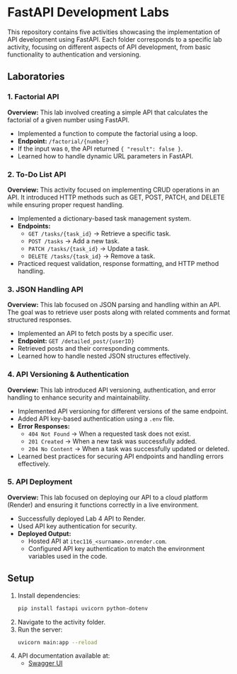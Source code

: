 # FastAPI Development Labs

This repository contains five activities showcasing the implementation of API development using FastAPI. Each folder corresponds to a specific lab activity, focusing on different aspects of API development, from basic functionality to authentication and versioning.

## Laboratories

### 1. Factorial API

**Overview:**
This lab involved creating a simple API that calculates the factorial of a given number using FastAPI.

- Implemented a function to compute the factorial using a loop.
- **Endpoint:** `/factorial/{number}`
- If the input was `0`, the API returned `{ "result": false }`.
- Learned how to handle dynamic URL parameters in FastAPI.

### 2. To-Do List API

**Overview:**
This activity focused on implementing CRUD operations in an API. It introduced HTTP methods such as GET, POST, PATCH, and DELETE while ensuring proper request handling.

- Implemented a dictionary-based task management system.
- **Endpoints:**
  - `GET /tasks/{task_id}` → Retrieve a specific task.
  - `POST /tasks` → Add a new task.
  - `PATCH /tasks/{task_id}` → Update a task.
  - `DELETE /tasks/{task_id}` → Remove a task.
- Practiced request validation, response formatting, and HTTP method handling.

### 3. JSON Handling API

**Overview:**
This lab focused on JSON parsing and handling within an API. The goal was to retrieve user posts along with related comments and format structured responses.

- Implemented an API to fetch posts by a specific user.
- **Endpoint:** `GET /detailed_post/{userID}`
- Retrieved posts and their corresponding comments.
- Learned how to handle nested JSON structures effectively.

### 4. API Versioning & Authentication

**Overview:**
This lab introduced API versioning, authentication, and error handling to enhance security and maintainability.

- Implemented API versioning for different versions of the same endpoint.
- Added API key-based authentication using a `.env` file.
- **Error Responses:**
  - `404 Not Found` → When a requested task does not exist.
  - `201 Created` → When a new task was successfully added.
  - `204 No Content` → When a task was successfully updated or deleted.
- Learned best practices for securing API endpoints and handling errors effectively.

### 5. API Deployment

**Overview:**
This lab focused on deploying our API to a cloud platform (Render) and ensuring it functions correctly in a live environment.

- Successfully deployed Lab 4 API to Render.
- Used API key authentication for security.
- **Deployed Output:**
  - Hosted API at `itec116_<surname>.onrender.com`.
  - Configured API key authentication to match the environment variables used in the code.

## Setup

1. Install dependencies:
   ```sh
   pip install fastapi uvicorn python-dotenv
   ```
2. Navigate to the activity folder.
3. Run the server:
   ```sh
   uvicorn main:app --reload
   ```
4. API documentation available at:
   - [Swagger UI](http://127.0.0.1:8000/docs)


